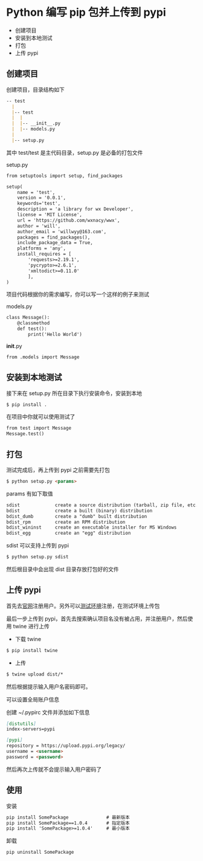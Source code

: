 # Python 编写 pip 包并上传到 pypi

* 创建项目
* 安装到本地测试
* 打包
* 上传 pypi

## 创建项目

创建项目，目录结构如下

```markdown
-- test
  |
  |-- test
  |  |
  |  |-- __init__.py
  |  |-- models.py
  |
  |-- setup.py
```

其中 test/test 是主代码目录，setup.py 是必备的打包文件

setup.py
```markdown
from setuptools import setup, find_packages

setup(
    name = 'test',
    version = '0.0.1',
    keywords='test',
    description = 'a library for wx Developer',
    license = 'MIT License',
    url = 'https://github.com/wxnacy/wwx',
    author = 'will',
    author_email = 'willwyy@163.com',
    packages = find_packages(),
    include_package_data = True,
    platforms = 'any',
    install_requires = [
        'requests>=2.19.1',
        'pycrypto>=2.6.1',
        'xmltodict>=0.11.0'
        ],
)

```
项目代码根据你的需求编写，你可以写一个这样的例子来测试

models.py
```markdown
class Message():
    @classmethod
    def test():
        print('Hello World')
```
__init__.py

```markdown
from .models import Message
```

## 安装到本地测试
接下来在 setup.py 所在目录下执行安装命令，安装到本地

```markdown
$ pip install .
```

在项目中你就可以使用测试了

```markdown
from test import Message
Message.test()
```
## 打包

测试完成后，再上传到 pypi 之前需要先打包

```markdown
$ python setup.py <params>
```

params 有如下取值
```markdown
sdist             create a source distribution (tarball, zip file, etc.)
bdist             create a built (binary) distribution
bdist_dumb        create a "dumb" built distribution
bdist_rpm         create an RPM distribution
bdist_wininst     create an executable installer for MS Windows
bdist_egg         create an "egg" distribution
```

sdist 可以支持上传到 pypi

```markdown
$ python setup.py sdist
```

然后根目录中会出现 dist 目录存放打包好的文件

## 上传 pypi

首先去[官网](https://pypi.org/)注册用户。另外可以[测试环境](https://testpypi.org/)注册，在测试环境上传包

最后一步上传到 pypi，首先去搜索确认项目名没有被占用，并注册用户，然后使用 twine 进行上传

* 下载 twine

```markdown
$ pip install twine
```
* 上传
```markdown
$ twine upload dist/*
```

然后根据提示输入用户名密码即可。

可以设置全局账户信息

创建 ~/.pypirc 文件并添加如下信息
```markdown
[distutils]
index-servers=pypi

[pypi]
repository = https://upload.pypi.org/legacy/
username = <username>
password = <password>
```

然后再次上传就不会提示输入用户密码了

## 使用

安装
```markdown
pip install SomePackage              # 最新版本
pip install SomePackage==1.0.4       # 指定版本
pip install 'SomePackage>=1.0.4'     # 最小版本
```
卸载
```markdown
pip uninstall SomePackage
```
